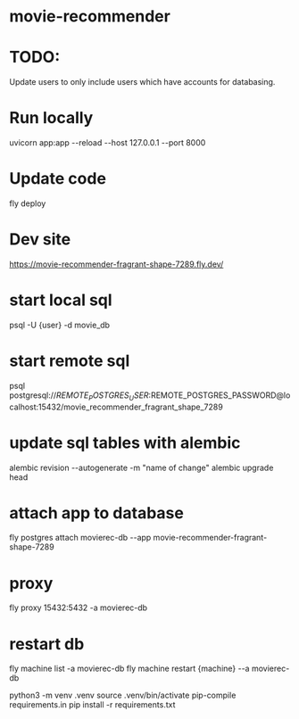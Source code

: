 # movie-recommender


# TODO:
Update users to only include users which have accounts for databasing.

# Run locally
uvicorn app:app --reload --host 127.0.0.1 --port 8000
<!-- fastapi dev app.py -->


# Update code
fly deploy


# Dev site
https://movie-recommender-fragrant-shape-7289.fly.dev/


# start local sql
psql -U {user} -d movie_db

# start remote sql
psql postgresql://$REMOTE_POSTGRES_USER:$REMOTE_POSTGRES_PASSWORD@localhost:15432/movie_recommender_fragrant_shape_7289





# update sql tables with alembic
alembic revision --autogenerate -m "name of change"
alembic upgrade head


# attach app to database
fly postgres attach movierec-db --app movie-recommender-fragrant-shape-7289

# proxy
fly proxy 15432:5432 -a movierec-db

# restart db
fly machine list -a movierec-db
fly machine restart {machine} --a movierec-db


python3 -m venv .venv
source .venv/bin/activate
pip-compile requirements.in
pip install -r requirements.txt
